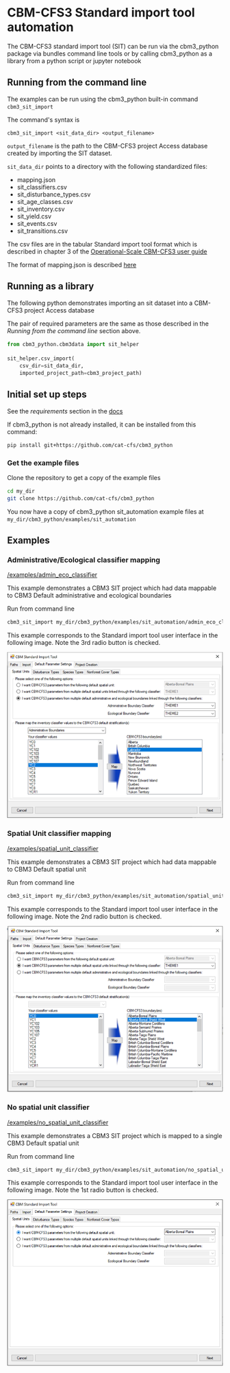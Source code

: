 # CBM-CFS3 Standard import tool automation

The CBM-CFS3 standard import tool (SIT) can be run via the cbm3_python package via bundles command line tools or by calling cbm3_python as a library from a python script or jupyter notebook

## Running from the command line

The examples can be run using the cbm3_python built-in command `cbm3_sit_import`

The command's syntax is

```
cbm3_sit_import <sit_data_dir> <output_filename>
```

`output_filename` is the path to the CBM-CFS3 project Access database created by importing the SIT dataset.

`sit_data_dir` points to a directory with the following standardized files:

* mapping.json
* sit_classifiers.csv
* sit_disturbance_types.csv
* sit_age_classes.csv
* sit_inventory.csv
* sit_yield.csv
* sit_events.csv
* sit_transitions.csv

The csv files are in the tabular Standard import tool format which is described in chapter 3 of the [Operational-Scale CBM-CFS3 user guide](https://cfs.nrcan.gc.ca/pubwarehouse/pdfs/35717.pdf)

The format of mapping.json is described [here](https://github.com/cat-cfs/StandardImportToolPlugin/wiki/Configuration)

## Running as a library

The following python demonstrates importing an sit dataset into a CBM-CFS3 project Access database

The pair of required parameters are the same as those described in the *Running from the command line* section above.

```python
from cbm3_python.cbm3data import sit_helper

sit_helper.csv_import(
    csv_dir=sit_data_dir, 
    imported_project_path=cbm3_project_path)
```



## Initial set up steps

See the *requirements* section in the [docs](../../)

If cbm3_python is not already installed, it can be installed from this command:

```bash
pip install git+https://github.com/cat-cfs/cbm3_python
```



### Get the example files

Clone the repository to get a copy of the example files 

```bash
cd my_dir
git clone https://github.com/cat-cfs/cbm3_python
```

You now have a copy of cbm3_python sit_automation example files at `my_dir/cbm3_python/examples/sit_automation `



## Examples

### Administrative/Ecological classifier mapping

[/examples/admin_eco_classifier](./admin_eco_classifier) 

This example demonstrates a CBM3 SIT project which had data mappable to CBM3 Default administrative and ecological boundaries

Run from command line

```bash
cbm3_sit_import my_dir/cbm3_python/examples/sit_automation/admin_eco_classifier my_project.mdb
```

This example corresponds to the Standard import tool user interface in the following image.  Note the 3rd radio button is checked.

![img](./img/admin_eco_classifiers.png)

### Spatial Unit classifier mapping

[/examples/spatial_unit_classifier](./spatial_unit_classifier) 

This example demonstrates a CBM3 SIT project which had data mappable to CBM3 Default spatial unit

Run from command line

```bash
cbm3_sit_import my_dir/cbm3_python/examples/sit_automation/spatial_unit_classifier my_project.mdb
```

This example corresponds to the Standard import tool user interface in the following image.  Note the 2nd radio button is checked.

![img](./img/spatial_classifier.png)

### No spatial unit classifier

[/examples/no_spatial_unit_classifier](./no_spatial_unit_classifier) 

This example demonstrates a CBM3 SIT project which is mapped to a single CBM3 Default spatial unit

Run from command line

```bash
cbm3_sit_import my_dir/cbm3_python/examples/sit_automation/no_spatial_unit_classifier my_project.mdb
```

This example corresponds to the Standard import tool user interface in the following image.  Note the 1st radio button is checked.

![img](./img/no_spatial_classifier.png)

